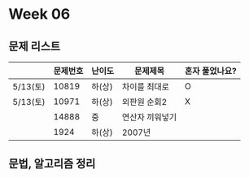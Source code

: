 # Week 06

## 문제 리스트

|                |문제번호|난이도|문제제목|혼자 풀었나요?|
|----------------|-------|------|-------|-------------|
|5/13(토)|10819|하(상)|차이를 최대로|O|
|5/13(토)|10971|하(상)|외판원 순회2|X|
||14888|중|연산자 끼워넣기||
||1924|하(상)|2007년||

## 문법, 알고리즘 정리
